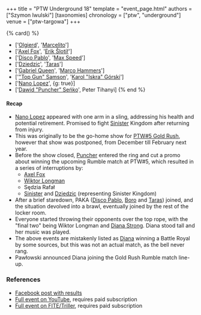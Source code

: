 +++
title = "PTW Underground 18"
template = "event_page.html"
authors = ["Szymon Iwulski"]
[taxonomies]
chronology = ["ptw", "underground"]
venue = ["ptw-targowa"]
+++

{% card() %}
- ['[Olgierd](@/w/olgierd.md)', '[Marcelito](@/w/marcelito.md)']
- ['[Axel Fox](@/w/axel-fox.md)', '[Erik Šlotíř](@/w/erik-slotir.md)']
- ['[Disco Pablo](@/w/disco-pablo.md)', '[Max Speed](@/w/max-speed.md)']
- ['[Dziedzic](@/w/dziedzic.md)', '[Taras](@/w/taras.md)']
- ['[Gabriel Queen](@/w/gabriel-queen.md)', '[Marco Hammers](@/w/marco-hammers.md)']
- ['["Top Gun" Samson](@/w/samson.md)', '[Karol "Iskra" Górski](@/w/iskra.md)']
- ['[Nano Lopez](@/w/nano-lopez.md)', {g: true}]
- ['[Dawid "Puncher" Seńko](@/w/puncher.md)', Peter Tihanyi]
{% end %}

#### Recap

* [Nano Lopez](@/w/nano-lopez.md) appeared with one arm in a sling, addressing his health and potential retirement. Promised to fight [Sinister](@/w/sinister.md) Kingdom after returning from injury.
* This was originally to be the go-home show for [PTW#5 Gold Rush](@/e/ptw/2024-02-03-ptw-5-gold-rush.md), however that show was postponed, from December till February next year.
* Before the show closed, [Puncher](@/w/puncher.md) entered the ring and cut a promo about winning the upcoming Rumble match at PTW#5, which resulted in a series of interruptions by:
  * [Axel Fox](@/w/axel-fox.md)
  * [Wiktor Longman](@/w/wiktor-longman.md)
  * Sędzia Rafał
  * [Sinister](@/w/sinister.md) and [Dziedzic](@/w/dziedzic.md) (representing Sinister Kingdom)
* After a brief staredown, PAKA ([Disco Pablo](@/w/disco-pablo.md), [Boro](@/w/boro.md) and [Taras](@/w/taras.md)) joined, and the situation devolved into a brawl, eventually joined by the rest of the locker room.
* Everyone started throwing their opponents over the top rope, with the "final two" being Wiktor Longman and [Diana Strong](@/w/diana-strong.md). Diana stood tall and her music was played.
* The above events are mistakenly listed as [Diana](@/w/diana-strong.md) winning a Battle Royal by some sources, but this was not an actual match, as the bell never rang.
* Pawłowski announced Diana joining the Gold Rush Rumble match line-up.

### References

* [Facebook post with results](https://www.facebook.com/PrimeTimeWrestlingPL/posts/pfbid0EVFXQZGnWGxD3T8mMSzGaqaXFneVnpWuTC1JkeDY7Hk7nSGcg3ohVGR2A1csDPHfl)
* [Full event on YouTube](https://www.youtube.com/watch?v=7DCe7kcCKJQ), requires paid subscription
* [Full event on FITE/Triller](https://www.trillertv.com/watch/ptw-underground-18/2pdq4//), requires paid subscription
